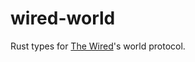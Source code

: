 # wired-world

<!-- cargo-rdme start -->

Rust types for [The Wired](https://github.com/unavi-xyz/wired-protocol)'s world protocol.

<!-- cargo-rdme end -->
